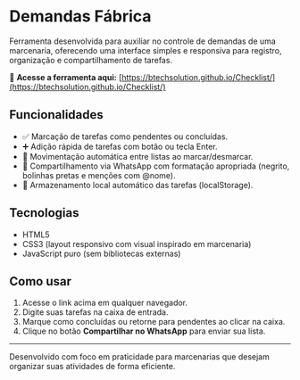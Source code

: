 # Demandas Fábrica

Ferramenta desenvolvida para auxiliar no controle de demandas de uma marcenaria, oferecendo uma interface simples e responsiva para registro, organização e compartilhamento de tarefas.

🔗 **Acesse a ferramenta aqui:** [https://btechsolution.github.io/Checklist/](https://btechsolution.github.io/Checklist/)

## Funcionalidades

- ✅ Marcação de tarefas como pendentes ou concluídas.
- ➕ Adição rápida de tarefas com botão ou tecla Enter.
- 🔁 Movimentação automática entre listas ao marcar/desmarcar.
- 📲 Compartilhamento via WhatsApp com formatação apropriada (negrito, bolinhas pretas e menções com @nome).
- 💾 Armazenamento local automático das tarefas (localStorage).

## Tecnologias

- HTML5  
- CSS3 (layout responsivo com visual inspirado em marcenaria)  
- JavaScript puro (sem bibliotecas externas)

## Como usar

1. Acesse o link acima em qualquer navegador.
2. Digite suas tarefas na caixa de entrada.
3. Marque como concluídas ou retorne para pendentes ao clicar na caixa.
4. Clique no botão **Compartilhar no WhatsApp** para enviar sua lista.

---

Desenvolvido com foco em praticidade para marcenarias que desejam organizar suas atividades de forma eficiente.
